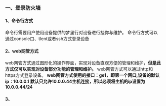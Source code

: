 ### 一、登录防火墙
#### 1、命令行方式
命令行需要用户使用设备提供的梦里行对设备进行挂你与维护。
命令行方式可以通过console口、tlent或者ssh方式登录设备
#### 2、web网管方式
web网管方式通过图形化的操作界面，实现对设备直观方便的管理和维护，**但是此方式仅可以实现对设备部分功能的管理和维护。**
web网管方式可以通过http和https方式登录设备。
**web网管方式使用的接口：ge1，即第一个网口,设备的默认ip：10.0.0.1  默认只允许10.0.0.44主机连接，所以必须将主机的ip设置为10.0.0.44/24**
#### 3、 

